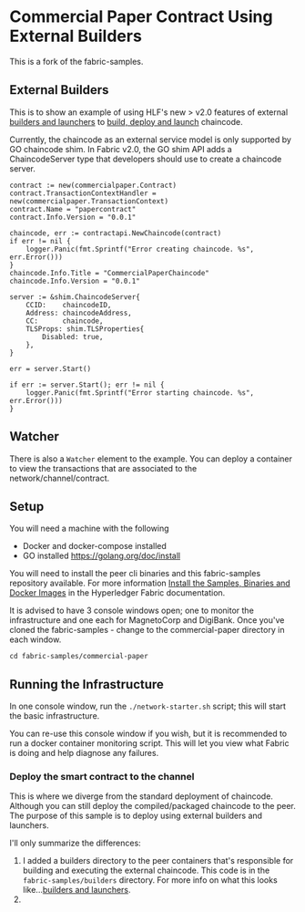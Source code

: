 # Commercial Paper Contract Using External Builders

This is a fork of the fabric-samples.

## External Builders

This is to show an example of using HLF's new > v2.0 features of external [builders and launchers](https://hyperledger-fabric.readthedocs.io/en/release-2.2/cc_launcher.html) to [build, deploy and launch](https://hyperledger-fabric.readthedocs.io/en/release-2.2/cc_service.html) chaincode.

Currently, the chaincode as an external service model is only supported by GO chaincode shim. In Fabric v2.0, the GO shim API adds a ChaincodeServer type that developers should use to create a chaincode server.

```
contract := new(commercialpaper.Contract)
contract.TransactionContextHandler = new(commercialpaper.TransactionContext)
contract.Name = "papercontract"
contract.Info.Version = "0.0.1"

chaincode, err := contractapi.NewChaincode(contract)
if err != nil {
    logger.Panic(fmt.Sprintf("Error creating chaincode. %s", err.Error()))
}
chaincode.Info.Title = "CommercialPaperChaincode"
chaincode.Info.Version = "0.0.1"

server := &shim.ChaincodeServer{
    CCID:    chaincodeID,
    Address: chaincodeAddress,
    CC:      chaincode,
    TLSProps: shim.TLSProperties{
        Disabled: true,
    },
}

err = server.Start()

if err := server.Start(); err != nil {
    logger.Panic(fmt.Sprintf("Error starting chaincode. %s", err.Error()))
}
```

## Watcher

There is also a ```Watcher``` element to the example.  You can deploy a container to view the transactions that are associated to the network/channel/contract.

## Setup

You will need a machine with the following

- Docker and docker-compose installed
- GO installed https://golang.org/doc/install

You will need to install the peer cli binaries and this fabric-samples repository available. For more information
[Install the Samples, Binaries and Docker Images](https://hyperledger-fabric.readthedocs.io/en/latest/install.html) in the Hyperledger Fabric documentation.

It is advised to have 3 console windows open; one to monitor the infrastructure and one each for MagnetoCorp and DigiBank. Once you've cloned the fabric-samples - change to the commercial-paper directory in each window.

```
cd fabric-samples/commercial-paper
```

## Running the Infrastructure

In one console window, run the `./network-starter.sh` script; this will start the basic infrastructure.

You can re-use this console window if you wish, but it is recommended to run a docker container monitoring script. This will let you view what Fabric is doing and help diagnose any failures.

### Deploy the smart contract to the channel

This is where we diverge from the standard deployment of chaincode.  Although you can still deploy the compiled/packaged chaincode to the peer.  The purpose of this sample is to deploy using external builders and launchers.

I'll only summarize the differences:

1. I added a builders directory to the peer containers that's responsible for building and executing the external chaincode.  This code is in the `fabric-samples/builders` directory.  For more info on what this looks like...[builders and launchers](https://hyperledger-fabric.readthedocs).
2. 